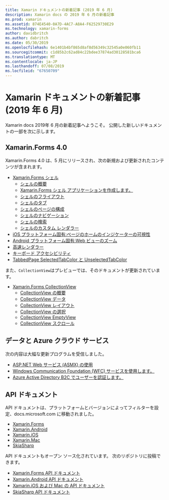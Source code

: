 ```yaml
---
title: Xamarin ドキュメントの新着記事 (2019 年 6 月)
description: Xamarin docs の 2019 年 6 月の新着記事
ms.prod: xamarin
ms.assetid: 874E4540-0A7D-4AC7-A8A4-F62529730E29
ms.technology: xamarin-forms
author: davidbritch
ms.author: dabritch
ms.date: 05/30/2019
ms.openlocfilehash: 6e1401b4bf865d8af8d56349c32545a0e060fb11
ms.sourcegitcommit: c1d85b2c62ad84c22bdee37874ad30128581bca6
ms.translationtype: MT
ms.contentlocale: ja-JP
ms.lasthandoff: 07/08/2019
ms.locfileid: "67650709"
---
```

# <a name="xamarin-docs-whats-new-june-2019"></a>Xamarin ドキュメントの新着記事 (2019 年 6 月)

Xamarin docs 2019年 6 月の新着記事へようこそ。 公開した新しいドキュメントの一部を次に示します。

## <a name="xamarinforms-40"></a>Xamarin.Forms 4.0

Xamarin.Forms 4.0 は、5 月にリリースされ、次の新規および更新されたコンテンツが含まれます。

- [Xamarin.Forms シェル](~/xamarin-forms/app-fundamentals/shell/index.md)
  - [シェルの概要](~/xamarin-forms/app-fundamentals/shell/introduction.md)
  - [Xamarin.Forms シェル アプリケーションを作成します。](~/xamarin-forms/app-fundamentals/shell/create.md)
  - [シェルのフライアウト](~/xamarin-forms/app-fundamentals/shell/flyout.md)
  - [シェルのタブ](~/xamarin-forms/app-fundamentals/shell/tabs.md)
  - [シェルのページの構成](~/xamarin-forms/app-fundamentals/shell/configuration.md)
  - [シェルのナビゲーション](~/xamarin-forms/app-fundamentals/shell/navigation.md)
  - [シェルの検索](~/xamarin-forms/app-fundamentals/shell/search.md)
  - [シェルのカスタム レンダラー](~/xamarin-forms/app-fundamentals/shell/customrenderers.md)
- [iOS プラットフォーム固有:ページのホームのインジケーターの可視性](~/xamarin-forms/platform/ios/page-home-indicator.md)
- [Android プラットフォーム固有:Web ビューのズーム](~/xamarin-forms/platform/android/webview-zoom-controls.md)
- [高速レンダラー](~/xamarin-forms/internals/fast-renderers.md)
- [キーボード アクセシビリティ](~/xamarin-forms/app-fundamentals/accessibility/keyboard.md)
- [TabbedPage SelectedTabColor と UnselectedTabColor](~/xamarin-forms/app-fundamentals/navigation/tabbed-page.md)

また、`CollectionView`はプレビューでは、そのドキュメントが更新されています。

- [Xamarin.Forms CollectionView](~/xamarin-forms/user-interface/collectionview/index.md)
  - [CollectionView の概要](~/xamarin-forms/user-interface/collectionview/introduction.md)
  - [CollectionView データ](~/xamarin-forms/user-interface/collectionview/populate-data.md)
  - [CollectionView レイアウト](~/xamarin-forms/user-interface/collectionview/layout.md)
  - [CollectionView の選択](~/xamarin-forms/user-interface/collectionview/selection.md)
  - [CollectionView EmptyView](~/xamarin-forms/user-interface/collectionview/emptyview.md)
  - [CollectionView スクロール](~/xamarin-forms/user-interface/collectionview/scrolling.md)

## <a name="data--azure-cloud-services"></a>データと Azure クラウド サービス

次の内容は大幅な更新プログラムを受信しました。

- [ASP.NET Web サービス (ASMX) の使用](~/xamarin-forms/data-cloud/web-services/asmx.md)
- [Windows Communication Foundation (WFC) サービスを使用します。](~/xamarin-forms/data-cloud/web-services/wcf.md)
- [Azure Active Directory B2C でユーザーを認証します。](~/xamarin-forms/data-cloud/authentication/azure-ad-b2c.md)

## <a name="api-docs"></a>API ドキュメント

API ドキュメントは、プラットフォームとバージョンによってフィルターを設定、docs.microsoft.com に移動されました。

- [Xamarin.Forms](xref:Xamarin.Forms)
- [Xamarin.Android](/dotnet/api/?view=xamarinandroid-7.1)
- [Xamarin.iOS](/dotnet/api/?view=xamarin-ios-sdk-12)
- [Xamarin.Mac](/dotnet/api/?view=xamarinmac-3.0)
- [SkiaSharp](xref:SkiaSharp)

API ドキュメントもオープン ソース化されています。 次のリポジトリに投稿できます。

- [Xamarin.Forms API ドキュメント](https://github.com/xamarin/Xamarin.Forms-api-docs)
- [Xamarin.Android API ドキュメント](https://github.com/xamarin/android-api-docs)
- [Xamarin.iOS および Mac の API ドキュメント](https://github.com/xamarin/apple-api-docs)
- [SkiaSharp API ドキュメント](https://github.com/mono/skiasharp-api-docs)
